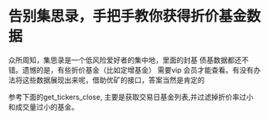 # 告别集思录，手把手教你获得折价基金数据


众所周知，集思录是一个低风险爱好者的集中地，里面的封基 债基数据都还不错。遗憾的是，有些折价基金（比如定增基金） 需要vip 会员才能查看。有没有办法将这些数据展现出来呢，借助优矿的接口，答案当然是肯定的

参考下面的get_tickers_close, 
主要是获取交易日基金列表,并过滤掉折价率过小 和成交量过小的基金。

